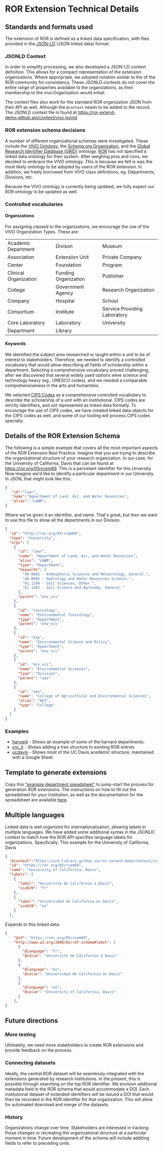 ---
---
# ROR Extension Technical Details

## Standards and formats used

The extension of ROR is defined as a linked data specification, with files provided in the [JSON-LD](https://json-ld.org) (JSON linked data) format.

### JSONLD Context

In order to simplify processing, we also developed a JSON-LD context definition.  This allows for a compact representation of the extension organizations.  Where appropriate, we adopted notation similar to the of the ROR community for consistancy.  These JSONLD contexts do not cover the entire range of properties available to the organizations, as their membership to the
vivo:Organization would entail.

The context files also work for the standard ROR organization JSON from their API as well, Although the `@context` needs to be added to the record.  The JSONLD context file is found at https://ror-extend-demo.github.api/context/vivo.jsonld.


### ROR extension schema decisions

A number of different organizational schemas were investigated.  These include the [VIVO Ontology](https://wiki.lyrasis.org/display/VIVODOC111x/Ontology+Reference), the [Schema.org Organization](https://schema.org/Organization), and the [Global Research Identifier Database (GRID)]([https://www.grid.ac/)
ontology.  [ROR](https://ror.org/) has not specified a linked data ontology for their system.  After weighing pros and cons, we decided to embrace the VIVO ontology.  This is because we felt is was the most likely ontology to be adopted by users of the ROR extension.  In addition, we freely borrowed from VIVO class definitions, eg. Departments, Divisions, etc.

Because the VIVO ontology is currently being updated, we fully expect our ROR ontology to be updated as well.

### Controlled vocabularies

#### Organizations

For assigning classed to the organizations, we encourage the use of the VIVO Organization Types. These are:

| | | |
| --- | --- | --- |
| Academic Department | Divison | Museum
| Association | Extension Unit | Private Company
| Center | Foundation | Program
| Clinical Organization | Funding Organization | Publisher
| College | Government Agency | Research Organization
| Company | Hospital | School
| Consortium | Institute | Service Providing Laboratory
| Core Laboratory | Laboratory | University
| Department | Library



#### Keywords

We identified the subject area researched or taught within a unit to be of interest to stakeholders. Therefore, we needed to identify a controlled vocabulary that would allow describing all fields of scholarship within a department. Selecting a comprehensive vocabulary proved challenging, after we discovered that several widely used options were science and technology heavy (eg., UNESCO codes), and we needed a comparable comprehensiveness in the arts and humanities. 

We selected [CIPS Codes](https://nces.ed.gov/ipeds/cipcode/default.aspx?y=55) as a comprehensive controlled vocabulary to describe the scholarship of a unit with an institutional. CIPS codes are strictly identifiers, and not represented as linked data formally.  To encourage the use of CIPS codes, we have created linked data
objects for the CIPS codes as well, and some of our tooling will process CIPS codes specially.


## Details of the ROR Extension Schema

The following is a simple example that covers all the most important aspects of
the ROR Extension Best Practice.  Imagine that you are trying to describe the
organizational structure of your research organization. In our case, for the
University of California, Davis that can be found at https://ror.org/05rrcem69.  This
is a persistent identifier for this Unversity.  Now imagine we'd like to
identify a particular department in our University.  In JSON, that might look
like this:


``` json
{
   "id":"lawr",
   "name":"Department of Land, Air, and Water Resources",
   "alias": "LAWR",
}
```

Where we've given it an identifier, and name.  That's great, but then we want to
use this file to show all the departments in our Division.

``` json
{
  "id": "http://ror.org/05rrcem69",
  "type": "University",
  "orgs": [
    {
      "id": "lawr",
      "name": "Department of Land, Air, and Water Resources",
      "alias": "LAWR",
      "type": "Department",
      "keywords": [
        "40.0401 - Atmospheric Sciences and Meteorology, General.",
        "40.0605 - Hydrology and Water Resources Science.",
        "01.1299 - Soil Sciences, Other.",
        "01.1201 - Soil Science and Agronomy, General."
      ],
      "parent": "env_sci"
    },
    {
      "id": "toxicology",
      "name": "Environmental Toxicology",
      "type": "Department",
      "parent": "env_sci"
    },
    {
      "id": "esp",
      "name": "Environmental Science and Policy",
      "type": "Department",
      "parent": "env_sci"
    },
    {
      "id": "env_sci",
      "name": "Environmental Sciences",
      "type": "Division",
      "parent": "aes"
    },
    {
      "id": "aes",
      "name": "College of Agricultural and Environmental Sciences",
      "alias": "AES",
      "type": "College"
    }
  ]
}
```

### Examples 

+ [harvard](./examples/harvard) - Shows an example of some of the harvard departments.
+ [cnr_it](./examples/cnr_it) - Shows adding a tree structure to existing ROR entries
+ [ucdavis](./examples/ucdavis) - Shows most of the UC Davis acedemic structure, maintained with a Google Sheet

## Template to generate extensions

Copy this ["example department speadsheet"](https://docs.google.com/spreadsheets/d/13MD8wKxe235DWsKQJ9eBAlvEenkFzKQlFDFGhNNIt1w/edit#gid=770416888) to jump-start the process for generation ROR extensions. The instructions on how to fill out the spreadsheet for your institution, as well as the documentation for the spreadsheet are available [here](https://docs.google.com/document/d/1DwLOxIC92NCq_JSzCF1FAP_JBCV8N99bUOQS9atHp-4/edit).

## Multiple languages

Linked data is well organized for internationalization, allowing labels in
multiple languages.
We have added some additional syntax in the JSONLD context to match how the ROR API specifies language labels for organizations.  Specifically, This example for the University of California, Davis

```json
{
  "@context":"https://ucd-library.github.io/ror-extend-demo/context/vivo.jsonld",
  "id": "https://ror.org/05rrcem69",
  "name": "University of California, Davis",
  "labels": [
    {
      "label": "Université de Californie à Davis",
      "iso639": "fr"
    },
    {
      "label": "Universidad de California en Davis",
      "iso639": "es"
    }
  ],
```

Expands to this linked data.

```json
{
    "@id": "https://ror.org/05rrcem69",
    "http://www.w3.org/2000/01/rdf-schema#label": [
      {
        "@language": "fr",
        "@value": "Université de Californie à Davis"
      },
      {
        "@language": "es",
        "@value": "Universidad de California en Davis"
      },
      {
        "@language": "en",
        "@value": "University of California, Davis"
      }
    ],
}
```


## Future directions

### More testing

Ultimately, we need more stakeholders to create ROR extensions and provide feedback on the process.

### Connecting datasets

Ideally, the central ROR dataset will be seamlessly integrated with the extensions generated by research institutions. In the present, this is possible through searching on the top ROR identifier. We envision additional metadata field in the ROR schema that would accommodate a DOI. Each institutional dataset of extended identifiers will be issued a DOI that would then be recorded in the ROR identifier for that organization. This will allow for automated download and merge of the datasets.

### History

Organizations change over time. Stakeholders are interested in tracking those changes or recreating the organizational structure at a particular moment in time. Future development of the schema will include additing fields to refer to preceding units.



